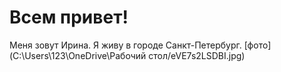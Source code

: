 # Всем привет!
Меня зовут Ирина. Я живу в городе Санкт-Петербург.
[фото](C:\Users\123\OneDrive\Рабочий стол/eVE7s2LSDBI.jpg)
